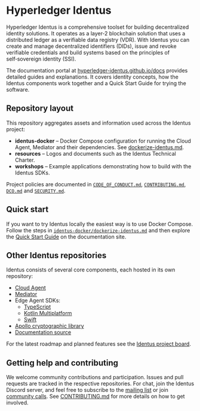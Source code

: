 # Hyperledger Identus

Hyperledger Identus is a comprehensive toolset for building decentralized identity solutions. It operates as a layer‑2 blockchain solution that uses a distributed ledger as a verifiable data registry (VDR). With Identus you can create and manage decentralized identifiers (DIDs), issue and revoke verifiable credentials and build systems based on the principles of self‑sovereign identity (SSI).

The documentation portal at [hyperledger-identus.github.io/docs](https://hyperledger-identus.github.io/docs/) provides detailed guides and explanations. It covers identity concepts, how the Identus components work together and a Quick Start Guide for trying the software.

## Repository layout

This repository aggregates assets and information used across the Identus project:

- **identus-docker** – Docker Compose configuration for running the Cloud Agent, Mediator and their dependencies. See [dockerize-identus.md](identus-docker/dockerize-identus.md).
- **resources** – Logos and documents such as the Identus Technical Charter.
- **workshops** – Example applications demonstrating how to build with the Identus SDKs.

Project policies are documented in [`CODE_OF_CONDUCT.md`](CODE_OF_CONDUCT.md), [`CONTRIBUTING.md`](CONTRIBUTING.md), [`DCO.md`](DCO.md) and [`SECURITY.md`](SECURITY.md).

## Quick start

If you want to try Identus locally the easiest way is to use Docker Compose. Follow the steps in [`identus-docker/dockerize-identus.md`](identus-docker/dockerize-identus.md) and then explore the [Quick Start Guide](https://hyperledger-identus.github.io/docs/home/quick-start/) on the documentation site.

## Other Identus repositories

Identus consists of several core components, each hosted in its own repository:

- [Cloud Agent](https://github.com/hyperledger/identus-cloud-agent)
- [Mediator](https://github.com/hyperledger/identus-mediator)
- Edge Agent SDKs:
  - [TypeScript](https://github.com/hyperledger/identus-edge-agent-sdk-ts)
  - [Kotlin Multiplatform](https://github.com/hyperledger/identus-edge-agent-sdk-kmp)
  - [Swift](https://github.com/hyperledger/identus-edge-agent-sdk-swift)
- [Apollo cryptographic library](https://github.com/hyperledger/identus-apollo)
- [Documentation source](https://github.com/hyperledger/identus-docs)

For the latest roadmap and planned features see the [Identus project board](https://github.com/orgs/hyperledger-identus/projects/2).

## Getting help and contributing

We welcome community contributions and participation. Issues and pull requests are tracked in the respective repositories. For chat, join the Identus Discord server, and feel free to subscribe to the [mailing list](https://lists.hyperledger.org/g/identus) or join [community calls](https://lists.hyperledger.org/g/identus/calendar). See [CONTRIBUTING.md](CONTRIBUTING.md) for more details on how to get involved.
